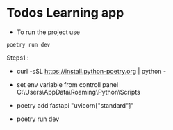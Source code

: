 # Todos Learning app

- To run the project use 
 ``` 
 poetry run dev

```

Steps1 : 
- curl -sSL https://install.python-poetry.org | python -

- set env variable from controll panel 
  C:\Users<user>\AppData\Roaming\Python\Scripts

- poetry add fastapi "uvicorn["standard"]"

- poetry run dev




